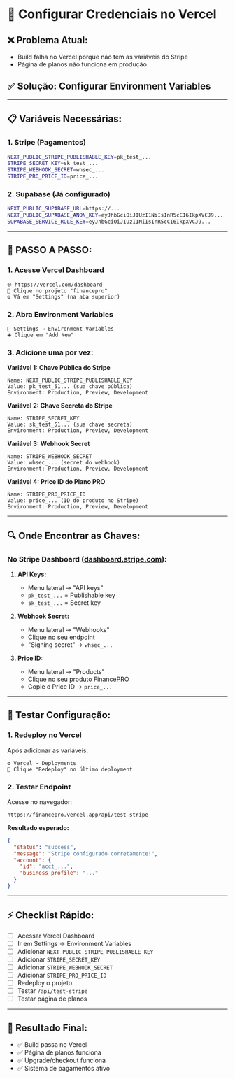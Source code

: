 # 🚀 Configurar Credenciais no Vercel

## ❌ **Problema Atual:**
- Build falha no Vercel porque não tem as variáveis do Stripe
- Página de planos não funciona em produção

## ✅ **Solução: Configurar Environment Variables**

---

## 📋 **Variáveis Necessárias:**

### **1. Stripe (Pagamentos)**
```bash
NEXT_PUBLIC_STRIPE_PUBLISHABLE_KEY=pk_test_...
STRIPE_SECRET_KEY=sk_test_...
STRIPE_WEBHOOK_SECRET=whsec_...
STRIPE_PRO_PRICE_ID=price_...
```

### **2. Supabase (Já configurado)**
```bash
NEXT_PUBLIC_SUPABASE_URL=https://...
NEXT_PUBLIC_SUPABASE_ANON_KEY=eyJhbGciOiJIUzI1NiIsInR5cCI6IkpXVCJ9...
SUPABASE_SERVICE_ROLE_KEY=eyJhbGciOiJIUzI1NiIsInR5cCI6IkpXVCJ9...
```

---

## 🔧 **PASSO A PASSO:**

### **1. Acesse Vercel Dashboard**
```
🌐 https://vercel.com/dashboard
📁 Clique no projeto "financepro"
⚙️ Vá em "Settings" (na aba superior)
```

### **2. Abra Environment Variables**
```
📝 Settings → Environment Variables
➕ Clique em "Add New"
```

### **3. Adicione uma por vez:**

**Variável 1: Chave Pública do Stripe**
```
Name: NEXT_PUBLIC_STRIPE_PUBLISHABLE_KEY
Value: pk_test_51... (sua chave pública)
Environment: Production, Preview, Development
```

**Variável 2: Chave Secreta do Stripe**
```
Name: STRIPE_SECRET_KEY
Value: sk_test_51... (sua chave secreta)
Environment: Production, Preview, Development
```

**Variável 3: Webhook Secret**
```
Name: STRIPE_WEBHOOK_SECRET
Value: whsec_... (secret do webhook)
Environment: Production, Preview, Development
```

**Variável 4: Price ID do Plano PRO**
```
Name: STRIPE_PRO_PRICE_ID
Value: price_... (ID do produto no Stripe)
Environment: Production, Preview, Development
```

---

## 🔍 **Onde Encontrar as Chaves:**

### **No Stripe Dashboard** ([dashboard.stripe.com](https://dashboard.stripe.com)):

1. **API Keys:** 
   - Menu lateral → "API keys"
   - `pk_test_...` = Publishable key
   - `sk_test_...` = Secret key

2. **Webhook Secret:**
   - Menu lateral → "Webhooks"
   - Clique no seu endpoint
   - "Signing secret" → `whsec_...`

3. **Price ID:**
   - Menu lateral → "Products"
   - Clique no seu produto FinancePRO
   - Copie o Price ID → `price_...`

---

## 🧪 **Testar Configuração:**

### **1. Redeploy no Vercel**
Após adicionar as variáveis:
```
⚙️ Vercel → Deployments
🔄 Clique "Redeploy" no último deployment
```

### **2. Testar Endpoint**
Acesse no navegador:
```
https://financepro.vercel.app/api/test-stripe
```

**Resultado esperado:**
```json
{
  "status": "success",
  "message": "Stripe configurado corretamente!",
  "account": {
    "id": "acct_...",
    "business_profile": "..."
  }
}
```

---

## ⚡ **Checklist Rápido:**

- [ ] Acessar Vercel Dashboard
- [ ] Ir em Settings → Environment Variables
- [ ] Adicionar `NEXT_PUBLIC_STRIPE_PUBLISHABLE_KEY`
- [ ] Adicionar `STRIPE_SECRET_KEY`
- [ ] Adicionar `STRIPE_WEBHOOK_SECRET`
- [ ] Adicionar `STRIPE_PRO_PRICE_ID`
- [ ] Redeploy o projeto
- [ ] Testar `/api/test-stripe`
- [ ] Testar página de planos

---

## 🎯 **Resultado Final:**
- ✅ Build passa no Vercel
- ✅ Página de planos funciona
- ✅ Upgrade/checkout funciona
- ✅ Sistema de pagamentos ativo 